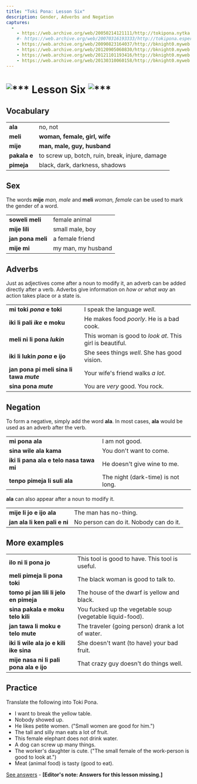 ```yaml
---
title: "Toki Pona: Lesson Six"
description: Gender, Adverbs and Negation
captures:
  -
    - https://web.archive.org/web/20050214121111/http://tokipona.nytka.org:80/about/lesson/tp6.html
    #- https://web.archive.org/web/20070316193333/http://tokipona.esperanto-jeunes.org:80/about/lesson/tp6.html
    - https://web.archive.org/web/20090823164037/http://bknight0.myweb.uga.edu:80/toki/about/lesson/tp6.html
    - https://web.archive.org/web/20120905060830/http://bknight0.myweb.uga.edu:80/toki/about/lesson/tp6.html
    - https://web.archive.org/web/20121101193416/http://bknight0.myweb.uga.edu:80/toki/about/lesson/tp6.html
    - https://web.archive.org/web/20130310060158/http://bknight0.myweb.uga.edu:80/toki/about/lesson/tp6.html
---
```


# ![***](/images/Sonja/swirl.gif) Lesson Six ![***](/images/Sonja/swirl.gif)

## Vocabulary
|              |                                                 |
| ------------ | ----------------------------------------------- |
| **ala**      | no, not                                         |
| **meli**     | **woman, female, girl, wife**                   |
| **mije**     | **man, male, guy, husband**                     |
| **pakala e** | to screw up, botch, ruin, break, injure, damage |
| **pimeja**   | black, dark, darkness, shadows                  |
## Sex
The words **mije** _man, male_ and **meli** _woman, female_ can be used to mark the gender of a word.

|                   |                    |
| ----------------- | ------------------ |
| **soweli meli**   | female animal      |
| **mije lili**     | small male, boy    |
| **jan pona meli** | a female friend    |
| **mije mi**       | my man, my husband |

## Adverbs
Just as adjectives come after a noun to modify it, an adverb can be added directly after a verb. Adverbs give information on _how or what way_ an action takes place or a state is.

|                                        |                                                        |
| -------------------------------------- | ------------------------------------------------------ |
| **mi toki _pona_ e toki**                | I speak the language _well_.                             |
| **iki li pali _ike_ e moku**             | He makes food _poorly_. He is a bad cook.                |
| **meli ni li pona _lukin_**              | This woman is good to _look at_. This girl is beautiful. |
| **iki li lukin _pona_ e ijo**            | She sees things _well_. She has good vision.             |
| **jan pona pi meli sina li tawa _mute_** | Your wife's friend walks _a lot_.                        |
| **sina pona _mute_**                     | You are _very_ good. You rock.                           |

## Negation

To form a negative, simply add the word **ala**. In most cases, **ala** would be used as an adverb after the verb.

|                                         |                                    |
| --------------------------------------- | ---------------------------------- |
| **mi pona ala**                         | I am not good.                     |
| **sina wile ala kama**                  | You don't want to come.            |
| **iki li pana ala e telo nasa tawa mi** | He doesn't give wine to me.        |
| **tenpo pimeja li suli ala**            | The night (dark-time) is not long. |

**ala** can also appear after a noun to modify it.

|                              |                                        |
| ---------------------------- | -------------------------------------- |
| **mije li jo e ijo ala**     | The man has no-thing.                  |
| **jan ala li ken pali e ni** | No person can do it. Nobody can do it. |

## More examples

|                                         |                                                           |
| --------------------------------------- | --------------------------------------------------------- |
| **ilo ni li pona jo**                   | This tool is good to have. This tool is useful.           |
| **meli pimeja li pona toki**            | The black woman is good to talk to.                       |
| **tomo pi jan lili li jelo en pimeja**  | The house of the dwarf is yellow and black.               |
| **sina pakala e moku telo kili**        | You fucked up the vegetable soup (vegetable liquid-food). |
| **jan tawa li moku e telo mute**        | The traveler (going person) drank a lot of water.         |
| **iki li wile ala jo e kili ike sina**  | She doesn't want (to have) your bad fruit.                |
| **mije nasa ni li pali pona ala e ijo** | That crazy guy doesn't do things well.                    |

## Practice

Translate the following into Toki Pona.

- I want to break the yellow table. 
- Nobody showed up. 
- He likes petite women. ("Small women are good for him.") 
- The tall and silly man eats a lot of fruit. 
- This female elephant does not drink water. 
- A dog can screw up many things. 
- The worker's daughter is cute. ("The small female of the work-person is good to look at.") 
- Meat (animal food) is tasty (good to eat). 


[See answers](ans6) - **[Editor's note: Answers for this lesson missing.]**